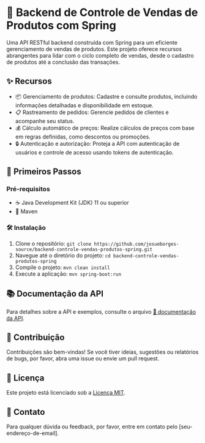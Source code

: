 # 🌟 Backend de Controle de Vendas de Produtos com Spring

Uma API RESTful backend construída com Spring para um eficiente gerenciamento de vendas de produtos. Este projeto oferece recursos abrangentes para lidar com o ciclo completo de vendas, desde o cadastro de produtos até a conclusão das transações.

## ✨ Recursos

- 📦 Gerenciamento de produtos: Cadastre e consulte produtos, incluindo informações detalhadas e disponibilidade em estoque.
- 📋 Rastreamento de pedidos: Gerencie pedidos de clientes e acompanhe seu status.
- 💰 Cálculo automático de preços: Realize cálculos de preços com base em regras definidas, como descontos ou promoções.
- 🔒 Autenticação e autorização: Proteja a API com autenticação de usuários e controle de acesso usando tokens de autenticação.

## 🚀 Primeiros Passos

### Pré-requisitos

- ☕ Java Development Kit (JDK) 11 ou superior
- 🧰 Maven

### 🛠️ Instalação

1. Clone o repositório: `git clone https://github.com/josueborges-source/backend-controle-vendas-produtos-spring.git`
2. Navegue até o diretório do projeto: `cd backend-controle-vendas-produtos-spring`
3. Compile o projeto: `mvn clean install`
4. Execute a aplicação: `mvn spring-boot:run`

## 📚 Documentação da API

Para detalhes sobre a API e exemplos, consulte o arquivo [📖 documentação da API](docs/api-docs.md).

## 🤝 Contribuição

Contribuições são bem-vindas! Se você tiver ideias, sugestões ou relatórios de bugs, por favor, abra uma issue ou envie um pull request.

## 📝 Licença

Este projeto está licenciado sob a [Licença MIT](LICENSE).

## 📧 Contato

Para qualquer dúvida ou feedback, por favor, entre em contato pelo [seu-endereço-de-email].
